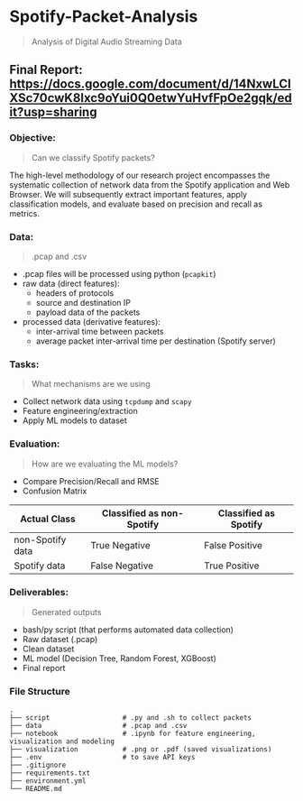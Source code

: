 # Spotify-Packet-Analysis
> Analysis of Digital Audio Streaming Data

## Final Report: https://docs.google.com/document/d/14NxwLCIXSc70cwK8Ixc9oYui0Q0etwYuHvfFpOe2gqk/edit?usp=sharing

### Objective:
> Can we classify Spotify packets?

The high-level methodology of our research project encompasses the systematic collection of network data from the Spotify application and Web Browser. We will subsequently extract important features, apply classification models, and evaluate based on precision and recall as metrics.

### Data:
> .pcap and .csv
- .pcap files will be processed using python (`pcapkit`)
- raw data (direct features):
    - headers of protocols
    - source and destination IP
    - payload data of the packets
- processed data (derivative features):
    - inter-arrival time between packets
    - average packet inter-arrival time per destination (Spotify server)

### Tasks:
> What mechanisms are we using
- Collect network data using `tcpdump` and `scapy`
- Feature engineering/extraction
- Apply ML models to dataset

### Evaluation:
> How are we evaluating the ML models?
- Compare Precision/Recall and RMSE
- Confusion Matrix

| Actual Class      | Classified as non-Spotify | Classified as Spotify |
|-------------------|---------------------------|-----------------------|
| non-Spotify data  | True Negative             | False Positive        |
| Spotify data      | False Negative            | True Positive         |


### Deliverables:
> Generated outputs
- bash/py script (that performs automated data collection)
- Raw dataset (.pcap)
- Clean dataset
- ML model (Decision Tree, Random Forest, XGBoost)
- Final report

### File Structure
    .
    ├── script                  # .py and .sh to collect packets
    ├── data                    # .pcap and .csv
    ├── notebook                # .ipynb for feature engineering, visualization and modeling
    ├── visualization           # .png or .pdf (saved visualizations)
    ├── .env                    # to save API keys
    ├── .gitignore
    ├── requirements.txt
    ├── environment.yml
    └── README.md